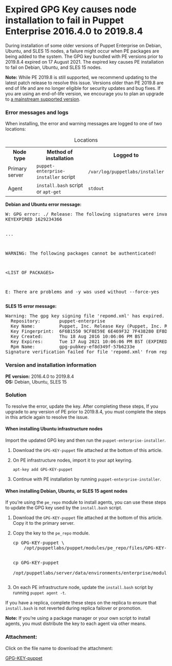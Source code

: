 # Expired GPG Key causes node installation to fail in Puppet Enterprise 2016.4.0 to 2019.8.4
<p>During installation of some older versions of Puppet Enterprise on Debian, Ubuntu, and SLES 15 nodes, a failure might occur when PE packages are being added to the system. The GPG key bundled with PE versions prior to 2019.8.4 expired on 17 August 2021. The expired key causes PE installation to fail on Debian, Ubuntu, and SLES 15 nodes.</p>
<p><strong>Note:</strong> While PE 2019.8 is still supported, we recommend updating to the latest patch release to resolve this issue. Versions older than PE 2019.8 are end of life and are no longer eligible for security updates and bug fixes. If you are using an end-of-life version, we encourage you to plan an upgrade to <a href="https://puppet.com/products/puppet-enterprise/product-support-lifecycle/">a mainstream supported version</a>.</p>
<h3 id="error-messages-and-logs">Error messages and logs</h3>
<p>When installing, the error and warning messages are logged to one of two locations:</p>
<table>
<caption>Locations</caption>
<tbody>
<tr>
<th scope="col">Node type</th>
<th scope="col">Method of installation</th>
<th scope="col">Logged to</th>
</tr>
<tr>
<td>Primary server</td>
<td>
<code>puppet-enterprise-installer</code> script</td>
<td><code>/var/log/puppetlabs/installer</code></td>
</tr>
<tr>
<td>Agent</td>
<td>
<code>install.bash</code> script or <code>apt-get</code>
</td>
<td><code>stdout</code></td>
</tr>
</tbody>
</table>
<p><strong>Debian and Ubuntu error message:</strong></p>
<pre>W: GPG error: ./ Release: The following signatures were invalid:
KEYEXPIRED 1629234366

...

WARNING: The following packages cannot be authenticated!

&lt;LIST OF PACKAGES&gt;

E: There are problems and -y was used without --force-yes</pre>
<p><strong>SLES 15 error message:</strong></p>
<pre>Warning: The gpg key signing file 'repomd.xml' has expired.
  Repository:       puppet-enterprise
  Key Name:         Puppet, Inc. Release Key (Puppet, Inc. Release Key) &lt;release@puppet.com&gt;
  Key Fingerprint:  6F6B1550 9CF8E59E 6E469F32 7F438280 EF8D349F
  Key Created:      Thu 18 Aug 2016 10:06:06 PM BST
  Key Expires:      Tue 17 Aug 2021 10:06:06 PM BST (EXPIRED)
  Rpm Name:         gpg-pubkey-ef8d349f-57b6233e
Signature verification failed for file 'repomd.xml' from repository 'puppet-enterprise'.</pre>
<h3 id="version-and-installation-information">Version and installation information</h3>
<p><strong>PE version:</strong> 2016.4.0 to 2019.8.4<br><strong>OS:</strong> Debian, Ubuntu, SLES 15</p>
<h3 id="solution">Solution</h3>
<p>To resolve the error, update the key. After completing these steps, If you upgrade to any version of PE prior to 2019.8.4, you must complete the steps in this article again to resolve the issue.</p>
<h4 id="when-installing-ubuntu-infrastructure-nodes"><strong>When installing Ubuntu infrastructure nodes</strong></h4>
<p>Import the updated GPG key and then run the <code>puppet-enterprise-installer</code>.</p>
<ol type="1">
<li>
<p>Download the <code>GPG-KEY-puppet</code> file attached at the bottom of this article.</p>
</li>
<li>
<p>On PE infrastructure nodes, import it to your apt keyring.</p>
<p><code>apt-key add GPG-KEY-puppet</code></p>
</li>
<li>
<p>Continue with PE installation by running <code>puppet-enterprise-installer</code>.</p>
</li>
</ol>
<h4 id="when-installing-debian-ubuntu-or-sles-15-agent-nodes"><strong>When installing Debian, Ubuntu, or SLES 15 agent nodes</strong></h4>
<p>If you’re using the <code>pe_repo</code> module to install agents, you can use these steps to update the GPG key used by the <code>install.bash</code> script.</p>
<ol type="1">
<li>
<p>Download the <code>GPG-KEY-puppet</code> file attached at the bottom of this article. Copy it to the primary server.</p>
</li>
<li>
<p>Copy the key to the <code>pe_repo</code> module.</p>
<pre>cp GPG-KEY-puppet \
    /opt/puppetlabs/puppet/modules/pe_repo/files/GPG-KEY-puppet

cp GPG-KEY-puppet \
    /opt/puppetlabs/server/data/environments/enterprise/modules/pe_repo/files/GPG-KEY-puppet</pre>
</li>
<li>
<p>On each PE infrastructure node, update the <code>install.bash</code> script by running <code>puppet agent -t</code>.</p>
</li>
</ol>
<p>If you have a replica, complete these steps on the replica to ensure that <code>install.bash</code> is not reverted during replica failover or promotion.</p>
<p><strong>Note:</strong> If you’re using a package manager or your own script to install agents, you must distribute the key to each agent via other means.</p>

<h3 id="attachments">Attachment:</h3>

<p>Click on the file name to download the attachment:<p>

<a href="./files/222646307/GPG-KEY-puppet" download>
  GPG-KEY-puppet
</a>